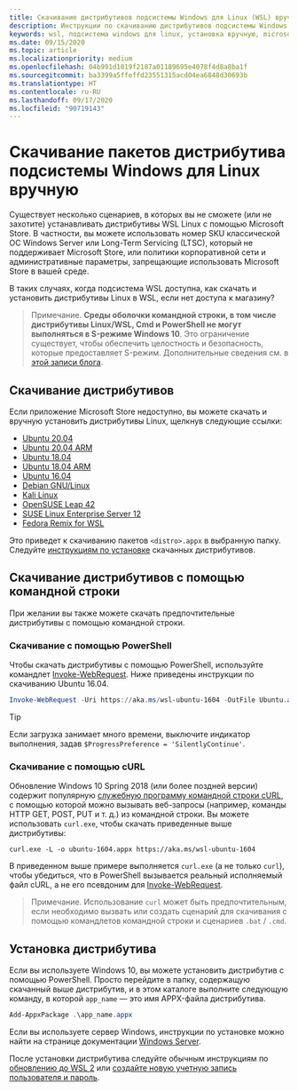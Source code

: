 ```yaml
---
title: Скачивание дистрибутивов подсистемы Windows для Linux (WSL) вручную
description: Инструкции по скачиванию дистрибутивов подсистемы Windows для Linux вручную.
keywords: wsl, подсистема windows для linux, установка вручную, microsoft store, windows 10s, curl, add-appxpackage, long-term servicing, ltsc
ms.date: 09/15/2020
ms.topic: article
ms.localizationpriority: medium
ms.openlocfilehash: 04b991d1019f2187a01189695e4078f4d8a8ba1f
ms.sourcegitcommit: ba3399a5ffeffd23551315acd04ea6848d30693b
ms.translationtype: HT
ms.contentlocale: ru-RU
ms.lasthandoff: 09/17/2020
ms.locfileid: "90719143"
---
```

# <a name="manually-download-windows-subsystem-for-linux-distro-packages"></a>Скачивание пакетов дистрибутива подсистемы Windows для Linux вручную

Существует несколько сценариев, в которых вы не сможете (или не захотите) устанавливать дистрибутивы WSL Linux с помощью Microsoft Store. В частности, вы можете использовать номер SKU классической ОС Windows Server или Long-Term Servicing (LTSC), который не поддерживает Microsoft Store, или политики корпоративной сети и административные параметры, запрещающие использовать Microsoft Store в вашей среде.

В таких случаях, когда подсистема WSL доступна, как скачать и установить дистрибутивы Linux в WSL, если нет доступа к магазину?

> Примечание. **Среды оболочки командной строки, в том числе дистрибутивы Linux/WSL, Cmd и PowerShell не могут выполняться в S-режиме Windows 10**. Это ограничение существует, чтобы обеспечить целостность и безопасность, которые предоставляет S-режим. Дополнительные сведения см. в [этой записи блога](https://blogs.msdn.microsoft.com/commandline/2017/05/18/will-linux-distros-run-on-windows-10-s/).

## <a name="downloading-distros"></a>Скачивание дистрибутивов

Если приложение Microsoft Store недоступно, вы можете скачать и вручную установить дистрибутивы Linux, щелкнув следующие ссылки:
* [Ubuntu 20.04](https://aka.ms/wslubuntu2004)
* [Ubuntu 20.04 ARM](https://aka.ms/wslubuntu2004arm)
* [Ubuntu 18.04](https://aka.ms/wsl-ubuntu-1804)
* [Ubuntu 18.04 ARM](https://aka.ms/wsl-ubuntu-1804-arm)
* [Ubuntu 16.04](https://aka.ms/wsl-ubuntu-1604)
* [Debian GNU/Linux](https://aka.ms/wsl-debian-gnulinux)
* [Kali Linux](https://aka.ms/wsl-kali-linux-new)
* [OpenSUSE Leap 42](https://aka.ms/wsl-opensuse-42)
* [SUSE Linux Enterprise Server 12](https://aka.ms/wsl-sles-12)
* [Fedora Remix for WSL](https://github.com/WhitewaterFoundry/WSLFedoraRemix/releases/)

Это приведет к скачиванию пакетов `<distro>.appx` в выбранную папку. Следуйте [инструкциям по установке](#installing-your-distro) скачанных дистрибутивов.

## <a name="downloading-distros-via-the-command-line"></a>Скачивание дистрибутивов с помощью командной строки
При желании вы также можете скачать предпочтительные дистрибутивы с помощью командной строки.

 ### <a name="download-using-powershell"></a>Скачивание с помощью PowerShell
 Чтобы скачать дистрибутивы с помощью PowerShell, используйте командлет [Invoke-WebRequest](https://docs.microsoft.com/powershell/module/microsoft.powershell.utility/invoke-webrequest). Ниже приведены инструкции по скачиванию Ubuntu 16.04.

```powershell
Invoke-WebRequest -Uri https://aka.ms/wsl-ubuntu-1604 -OutFile Ubuntu.appx -UseBasicParsing
```

> [!TIP]
> Если загрузка занимает много времени, выключите индикатор выполнения, задав `$ProgressPreference = 'SilentlyContinue'`.

### <a name="download-using-curl"></a>Скачивание с помощью cURL
Обновление Windows 10 Spring 2018 (или более поздней версии) содержит популярную [служебную программу командной строки cURL](https://curl.haxx.se/), с помощью которой можно вызывать веб-запросы (например, команды HTTP GET, POST, PUT и т. д.) из командной строки. Вы можете использовать `curl.exe`, чтобы скачать приведенные выше дистрибутивы:

```console
curl.exe -L -o ubuntu-1604.appx https://aka.ms/wsl-ubuntu-1604
```

В приведенном выше примере выполняется `curl.exe` (а не только `curl`), чтобы убедиться, что в PowerShell вызывается реальный исполняемый файл cURL, а не его псевдоним для [Invoke-WebRequest](https://docs.microsoft.com/powershell/module/microsoft.powershell.utility/invoke-webrequest).

> Примечание. Использование `curl` может быть предпочтительным, если необходимо вызвать или создать сценарий для скачивания с помощью командлетов командной строки и сценариев `.bat` / `.cmd`.

## <a name="installing-your-distro"></a>Установка дистрибутива
Если вы используете Windows 10, вы можете установить дистрибутив с помощью PowerShell. Просто перейдите в папку, содержащую скачанный выше дистрибутив, и в этом каталоге выполните следующую команду, в которой `app_name` — это имя APPX-файла дистрибутива.  
```Powershell
Add-AppxPackage .\app_name.appx
```

Если вы используете сервер Windows, инструкции по установке можно найти на странице документации [Windows Server](install-on-server.md).

После установки дистрибутива следуйте обычным инструкциям по [обновлению до WSL 2](./install-win10.md#step-2---update-to-wsl-2) или [создайте новую учетную запись пользователя и пароль](./user-support.md).
